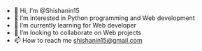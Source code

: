 - 👋 Hi, I’m @Shishanin15
- 👀 I’m interested in Python programming and Web development
- 🌱 I’m currently learning for Web developer
- 💞️ I’m looking to collaborate on Web projects
- 📫 How to reach me shishanin15@gmail.com

<!---
Shishanin15/Shishanin15 is a ✨ special ✨ repository because its `README.md` (this file) appears on your GitHub profile.
You can click the Preview link to take a look at your changes.
--->
